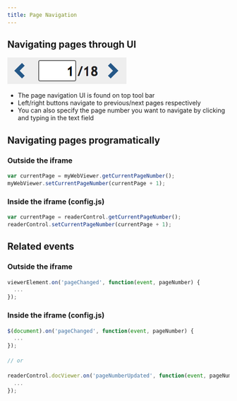 ```yaml
---
title: Page Navigation
---
```


## Navigating pages through UI
  
![Page navigation UI](./img/page-navigation-ui.png)
  
- The page navigation UI is found on top tool bar
- Left/right buttons navigate to previous/next pages respectively
- You can also specify the page number you want to navigate by clicking and typing in the text field

## Navigating pages programatically

### Outside the iframe

```js
var currentPage = myWebViewer.getCurrentPageNumber();
myWebViewer.setCurrentPageNumber(currentPage + 1);
```

### Inside the iframe (config.js)

```js
var currentPage = readerControl.getCurrentPageNumber();
readerControl.setCurrentPageNumber(currentPage + 1);
```

## Related events

### Outside the iframe

```js
viewerElement.on('pageChanged', function(event, pageNumber) {
  ...
});
```

### Inside the iframe (config.js)

```js
$(document).on('pageChanged', function(event, pageNumber) {
  ...
});

// or

readerControl.docViewer.on('pageNumberUpdated', function(event, pageNumber) {
  ...
});
```
